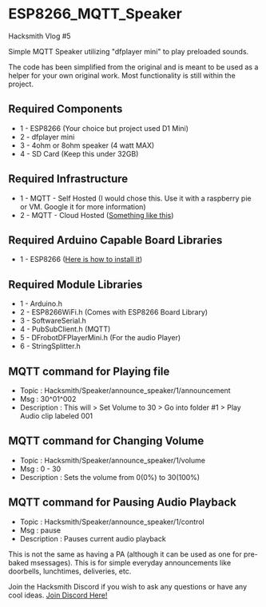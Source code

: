 # ESP8266_MQTT_Speaker
Hacksmith Vlog #5

Simple MQTT Speaker utilizing "dfplayer mini" to play preloaded sounds.

The code has been simplified from the original and is meant to be used as a helper for your own original work.
Most functionality is still within the project.

## Required Components
  * 1 - ESP8266 (Your choice but project used D1 Mini)
  * 2 - dfplayer mini
  * 3 - 4ohm or 8ohm speaker (4 watt MAX)
  * 4 - SD Card (Keep this under 32GB)

## Required Infrastructure
  * 1 - MQTT - Self Hosted (I would chose this. Use it with a raspberry pie or VM. Google it for more information)
  * 2 - MQTT - Cloud Hosted ([Something like this](https://www.hivemq.com/mqtt-cloud-broker/))
  
## Required Arduino Capable Board Libraries
  * 1 - ESP8266 ([Here is how to install it](https://randomnerdtutorials.com/how-to-install-esp8266-board-arduino-ide/))

## Required Module Libraries
  * 1 - Arduino.h
  * 2 - ESP8266WiFi.h (Comes with ESP8266 Board Library)
  * 3 - SoftwareSerial.h
  * 4 - PubSubClient.h (MQTT)
  * 5 - DFrobotDFPlayerMini.h (For the audio Player)
  * 6 - StringSplitter.h


## MQTT command for Playing file
 * Topic : Hacksmith/Speaker/announce_speaker/1/announcement
 * Msg   : 30^01^002
 * Description : This will > Set Volume to 30 > Go into folder #1 > Play Audio clip labeled 001

## MQTT command for Changing Volume
 * Topic : Hacksmith/Speaker/announce_speaker/1/volume
 * Msg   : 0 - 30
 * Description : Sets the volume from 0(0%) to 30(100%)

## MQTT command for Pausing Audio Playback
 * Topic : Hacksmith/Speaker/announce_speaker/1/control
 * Msg   : pause
 * Description : Pauses current audio playback


This is not the same as having a PA (although it can be used as one for pre-baked msessages).
This is for simple everyday announcements like doorbells, lunchtimes, deliveries, etc.

Join the Hacksmith Discord if you wish to ask any questions or have any cool ideas.
[Join Discord Here!](https://discord.gg/thehacksmith)
